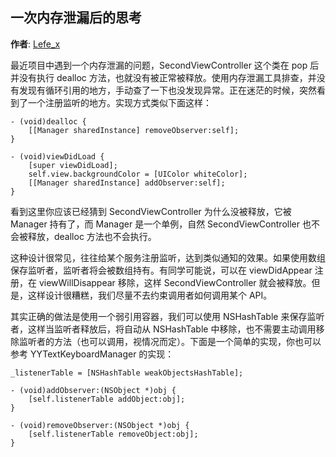 一次内存泄漏后的思考
--------
**作者**: [Lefe_x](https://weibo.com/u/5953150140)

最近项目中遇到一个内存泄漏的问题，SecondViewController 这个类在 pop 后并没有执行 dealloc 方法，也就没有被正常被释放。使用内存泄漏工具排查，并没有发现有循环引用的地方，手动查了一下也没发现异常。正在迷茫的时候，突然看到了一个注册监听的地方。实现方式类似下面这样：

```
- (void)dealloc {
    [[Manager sharedInstance] removeObserver:self];
}

- (void)viewDidLoad {
    [super viewDidLoad];
    self.view.backgroundColor = [UIColor whiteColor];
    [[Manager sharedInstance] addObserver:self];
}
```

看到这里你应该已经猜到 SecondViewController 为什么没被释放，它被 Manager 持有了，而 Manager 是一个单例，自然 SecondViewController 也不会被释放，dealloc 方法也不会执行。

这种设计很常见，往往给某个服务注册监听，达到类似通知的效果。如果使用数组保存监听者，监听者将会被数组持有。有同学可能说，可以在 viewDidAppear 注册，在 viewWillDisappear 移除，这样 SecondViewController 就会被释放。但是，这样设计很糟糕，我们尽量不去约束调用者如何调用某个 API。

其实正确的做法是使用一个弱引用容器，我们可以使用 NSHashTable 来保存监听者，这样当监听者释放后，将自动从 NSHashTable 中移除，也不需要主动调用移除监听者的方法（也可以调用，视情况而定）。下面是一个简单的实现，你也可以参考 YYTextKeyboardManager 的实现：

```
_listenerTable = [NSHashTable weakObjectsHashTable];

- (void)addObserver:(NSObject *)obj {
    [self.listenerTable addObject:obj];
}

- (void)removeObserver:(NSObject *)obj {
    [self.listenerTable removeObject:obj];
}
```


